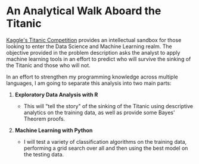 # An Analytical Walk Aboard the Titanic

[Kaggle's Titanic Competition](https://www.kaggle.com/c/titanic) provides an intellectual sandbox for those looking to enter the Data Science and Machine Learning realm. The objective provided in the problem description asks the analyst to apply machine learning tools in an effort to predict who will survive the sinking of the Titanic and those who will not.

In an effort to strengthen my programming knowledge across multiple languages, I am going to separate this analysis into two main parts:

1. **Exploratory Data Analysis with R**

    * This will "tell the story" of the sinking of the Titanic using descriptive analytics on the training data, as well as provide some Bayes' Theorem proofs.

2. **Machine Learning with Python**

    * I will test a variety of classification algorithms on the training data, performing a grid search over all and then using the best model on the testing data.
